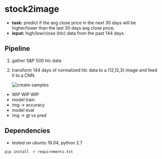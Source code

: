 # stock2image
* __task:__ predict if the avg close price in the next 30 days will be higher/lower than the last 30 days avg close price;
* __input:__ high/low/close (hlc) data from the past 144 days. 

## Pipeline
1. gather S&P 500 hlc data
2. transform 144 days of normalized hlc data to a (12,12,3) image and feed it to a CNN.

   ![create-samples](./res/create-samples.gif)

* WIP WIP WIP
* model train
* img -> accuracy
* model eval
* img -> gt vs pred

## Dependencies
* tested on ubuntu 16.04, python 2.7
```
pip install -r requirements.txt
```
